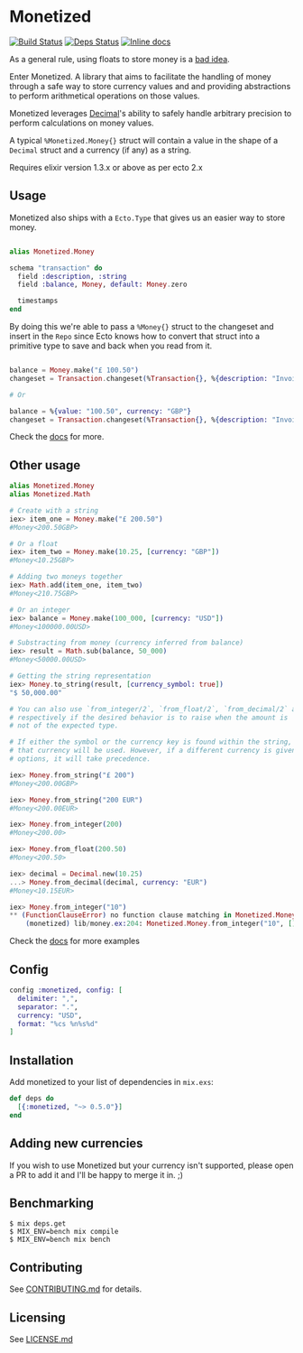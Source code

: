 # Monetized
[![Build Status](https://travis-ci.org/theocodes/monetized.svg?branch=master)](https://travis-ci.org/theocodes/monetized)
[![Deps Status](https://beta.hexfaktor.org/badge/all/github/theocodes/monetized.svg)](https://beta.hexfaktor.org/github/theocodes/monetized)
[![Inline docs](http://inch-ci.org/github/theocodes/monetized.svg)](http://inch-ci.org/github/theocodes/monetized)

As a general rule, using floats to store money is a [bad idea](http://spin.atomicobject.com/2014/08/14/currency-rounding-errors/).

Enter Monetized. A library that aims to facilitate the handling of money through a safe way to store currency values and
and providing abstractions to perform arithmetical operations on those values.

Monetized leverages [Decimal](https://github.com/ericmj/decimal)'s ability to safely handle arbitrary precision to perform calculations
on money values.

A typical `%Monetized.Money{}` struct will contain a value in the shape of a `Decimal` struct and a currency (if any) as a string.

Requires elixir version 1.3.x or above as per ecto 2.x

## Usage

Monetized also ships with a `Ecto.Type` that gives us an easier way to store money.

```elixir

alias Monetized.Money

schema "transaction" do
  field :description, :string
  field :balance, Money, default: Money.zero

  timestamps
end

```

By doing this we're able to pass a `%Money{}` struct to the changeset and
insert in the `Repo` since Ecto knows how to convert that struct into a primitive
type to save and back when you read from it.

```elixir

balance = Money.make("£ 100.50")
changeset = Transaction.changeset(%Transaction{}, %{description: "Invoice payment", balance: balance})

# Or

balance = %{value: "100.50", currency: "GBP"}
changeset = Transaction.changeset(%Transaction{}, %{description: "Invoice payment", balance: balance})

```

Check the [docs](http://hexdocs.pm/monetized/api-reference.html) for more.

## Other usage

```elixir
alias Monetized.Money
alias Monetized.Math

# Create with a string
iex> item_one = Money.make("£ 200.50")
#Money<200.50GBP>

# Or a float
iex> item_two = Money.make(10.25, [currency: "GBP"])
#Money<10.25GBP>

# Adding two moneys together
iex> Math.add(item_one, item_two)
#Money<210.75GBP>

# Or an integer
iex> balance = Money.make(100_000, [currency: "USD"])
#Money<100000.00USD>

# Substracting from money (currency inferred from balance)
iex> result = Math.sub(balance, 50_000)
#Money<50000.00USD>

# Getting the string representation
iex> Money.to_string(result, [currency_symbol: true])
"$ 50,000.00"

# You can also use `from_integer/2`, `from_float/2`, `from_decimal/2` and `from_string/2`
# respectively if the desired behavior is to raise when the amount is 
# not of the expected type.

# If either the symbol or the currency key is found within the string,
# that currency will be used. However, if a different currency is given in the
# options, it will take precedence.

iex> Money.from_string("£ 200")
#Money<200.00GBP>

iex> Money.from_string("200 EUR")
#Money<200.00EUR>

iex> Money.from_integer(200)
#Money<200.00>

iex> Money.from_float(200.50)
#Money<200.50>

iex> decimal = Decimal.new(10.25)
...> Money.from_decimal(decimal, currency: "EUR")
#Money<10.15EUR>

iex> Money.from_integer("10")
** (FunctionClauseError) no function clause matching in Monetized.Money.from_integer/2
    (monetized) lib/money.ex:204: Monetized.Money.from_integer("10", [])

```

Check the [docs](http://hexdocs.pm/monetized/api-reference.html) for more examples

## Config


```elixir
config :monetized, config: [
  delimiter: ",",
  separator: ".",
  currency: "USD",
  format: "%cs %n%s%d"
]
```

## Installation

  Add monetized to your list of dependencies in `mix.exs`:

```elixir
def deps do
  [{:monetized, "~> 0.5.0"}]
end

```

## Adding new currencies

If you wish to use Monetized but your currency isn't supported, please open a PR to add it and I'll be happy to merge it in. ;)

## Benchmarking

```sh-session
$ mix deps.get
$ MIX_ENV=bench mix compile
$ MIX_ENV=bench mix bench
```

## Contributing

See [CONTRIBUTING.md](CONTRIBUTING.md) for details.

## Licensing

See [LICENSE.md](LICENSE.md)
